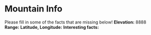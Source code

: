 # Mountain Info
Please fill in some of the facts that are missing below!
**Elevation:**
8888
**Range:**
**Latitude, Longitude:**
**Interesting facts:**
